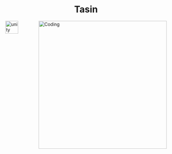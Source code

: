 <h1 align="center">Tasin</h1>
<img align ="right" alt="Coding" width="400" src="https://static01.nytimes.com/newsgraphics/2023-06-02-hip-hop-linguistics/ec13ffe10769cb63824f559cc39a01cb63758568/_assets/_images/opener/slick-rick-320.gif">

<p align="left"> <a href="https://unity.com/" target="_blank" rel="noreferrer"> <img src="https://www.vectorlogo.zone/logos/unity3d/unity3d-icon.svg" alt="unity" width="40" height="40"/> </a> </p>
